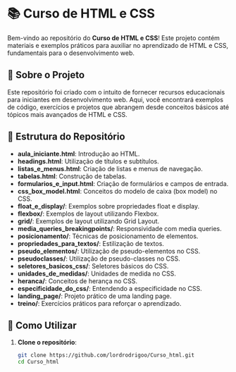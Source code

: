 # 📚 Curso de HTML e CSS

Bem-vindo ao repositório do **Curso de HTML e CSS**! Este projeto contém materiais e exemplos práticos para auxiliar no aprendizado de HTML e CSS, fundamentais para o desenvolvimento web.

## 📖 Sobre o Projeto

Este repositório foi criado com o intuito de fornecer recursos educacionais para iniciantes em desenvolvimento web. Aqui, você encontrará exemplos de código, exercícios e projetos que abrangem desde conceitos básicos até tópicos mais avançados de HTML e CSS.

## 📂 Estrutura do Repositório

- **aula_iniciante.html**: Introdução ao HTML.
- **headings.html**: Utilização de títulos e subtítulos.
- **listas_e_menus.html**: Criação de listas e menus de navegação.
- **tabelas.html**: Construção de tabelas.
- **formularios_e_input.html**: Criação de formulários e campos de entrada.
- **css_box_model.html**: Conceitos do modelo de caixa (box model) no CSS.
- **float_e_display/**: Exemplos sobre propriedades float e display.
- **flexbox/**: Exemplos de layout utilizando Flexbox.
- **grid/**: Exemplos de layout utilizando Grid Layout.
- **media_queries_breakingpoints/**: Responsividade com media queries.
- **posicionamento/**: Técnicas de posicionamento de elementos.
- **propriedades_para_textos/**: Estilização de textos.
- **pseudo_elementos/**: Utilização de pseudo-elementos no CSS.
- **pseudoclasses/**: Utilização de pseudo-classes no CSS.
- **seletores_basicos_css/**: Seletores básicos do CSS.
- **unidades_de_medidas/**: Unidades de medida no CSS.
- **heranca/**: Conceitos de herança no CSS.
- **especificidade_do_css/**: Entendendo a especificidade no CSS.
- **landing_page/**: Projeto prático de uma landing page.
- **treino/**: Exercícios práticos para reforçar o aprendizado.

## 🚀 Como Utilizar

1. **Clone o repositório**:
   ```bash
   git clone https://github.com/lordrodrigoo/Curso_html.git
   cd Curso_html
